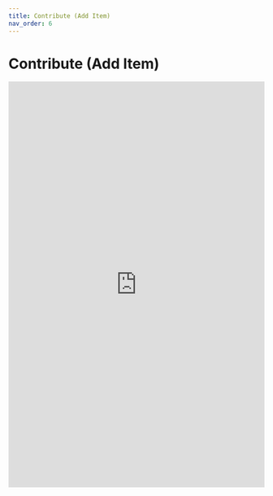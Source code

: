 ```yaml
---
title: Contribute (Add Item)
nav_order: 6
---
```


# Contribute (Add Item)

<div style="width: 100%; height: 800px;">
    <iframe 
        src="https://docs.google.com/forms/d/e/1FAIpQLSfO3TUTS0jbU_8kXLi5tjZT7d8FwDnY1l95QjPUpEELJbW4NQ/viewform" 
        width="100%" 
        height="100%" 
        frameborder="0" 
        marginheight="0" 
        marginwidth="0">
        Loading…
    </iframe>
</div>
